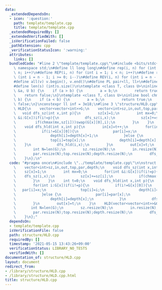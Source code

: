 ```yaml
---
data:
  _extendedDependsOn:
  - icon: ':question:'
    path: template/template.cpp
    title: template/template.cpp
  _extendedRequiredBy: []
  _extendedVerifiedWith: []
  _isVerificationFailed: false
  _pathExtension: cpp
  _verificationStatusIcon: ':warning:'
  attributes:
    links: []
  bundledCode: "#line 2 \"template/template.cpp\"\n#include <bits/stdc++.h>\nusing\
    \ namespace std;\n#define ll long long\n#define rep(i, n) for (int i = 0; i <\
    \ n; i++)\n#define REP(i, n) for (int i = 1; i < n; i++)\n#define rev(i, n) for\
    \ (int i = n - 1; i >= 0; i--)\n#define REV(i, n) for (int i = n - 1; i > 0; i--)\n\
    #define all(v) v.begin(), v.end()\n#define PL pair<ll, ll>\n#define PI pair<int,int>\n\
    #define len(s) (int)s.size()\n\ntemplate <class T, class U>\ninline bool chmin(T\
    \ &a, U b) {\n    if (a > b) {\n        a = b;\n        return true;\n    }\n\
    \    return false;\n}\ntemplate <class T, class U>\ninline bool chmax(T &a, U\
    \ b) {\n    if (a < b) {\n        a = b;\n        return true;\n    }\n    return\
    \ false;\n}\nconstexpr ll inf = 3e18;\n#line 3 \"structure/HLD.cpp\"\n\nstruct\
    \ HLD{\n    vector<vector<int>>G;\n    vector<int>sz,in,out,top,par,depth;\n \
    \   void dfs_sz(int x,int p){\n        sz[x]=1;\n        int mx=0;\n        for(int\
    \ &i:G[x])if(i!=p){\n            dfs_sz(i,x);\n            sz[x]+=sz[i];\n   \
    \         if(chmax(mx,sz[i]))swap(G[x][0],i);\n        }\n    }\n    int t=0;\n\
    \    void dfs_hld(int x,int p){\n        in[x]=t++;\n        for(int i:G[x])if(i!=p){\n\
    \            if(i!=G[x][0]){\n                par[i]=x;\n                top[i]=i;\n\
    \                depth[i]=depth[x]+1;\n            }else {\n                par[i]=par[x];\n\
    \                top[i]=top[x];\n                depth[i]=depth[x];\n        \
    \    }\n            dfs_hld(i,x);\n        }\n        out[x]=t;\n    }\n    HLD(vector<vector<int>>&G):G(G){\n\
    \        int N=len(G);\n        sz.resize(N);\n        in.resize(N);out.resize(N);\n\
    \        par.resize(N);top.resize(N);depth.resize(N);\n        dfs_sz(0,0);dfs_hld(0,0);\n\
    \    }\n};\n"
  code: "#pragma once\n#include \"../template/template.cpp\"\n\nstruct HLD{\n    vector<vector<int>>G;\n\
    \    vector<int>sz,in,out,top,par,depth;\n    void dfs_sz(int x,int p){\n    \
    \    sz[x]=1;\n        int mx=0;\n        for(int &i:G[x])if(i!=p){\n        \
    \    dfs_sz(i,x);\n            sz[x]+=sz[i];\n            if(chmax(mx,sz[i]))swap(G[x][0],i);\n\
    \        }\n    }\n    int t=0;\n    void dfs_hld(int x,int p){\n        in[x]=t++;\n\
    \        for(int i:G[x])if(i!=p){\n            if(i!=G[x][0]){\n             \
    \   par[i]=x;\n                top[i]=i;\n                depth[i]=depth[x]+1;\n\
    \            }else {\n                par[i]=par[x];\n                top[i]=top[x];\n\
    \                depth[i]=depth[x];\n            }\n            dfs_hld(i,x);\n\
    \        }\n        out[x]=t;\n    }\n    HLD(vector<vector<int>>&G):G(G){\n \
    \       int N=len(G);\n        sz.resize(N);\n        in.resize(N);out.resize(N);\n\
    \        par.resize(N);top.resize(N);depth.resize(N);\n        dfs_sz(0,0);dfs_hld(0,0);\n\
    \    }\n};"
  dependsOn:
  - template/template.cpp
  isVerificationFile: false
  path: structure/HLD.cpp
  requiredBy: []
  timestamp: '2021-05-15 13:43:26+09:00'
  verificationStatus: LIBRARY_NO_TESTS
  verifiedWith: []
documentation_of: structure/HLD.cpp
layout: document
redirect_from:
- /library/structure/HLD.cpp
- /library/structure/HLD.cpp.html
title: structure/HLD.cpp
---
```

